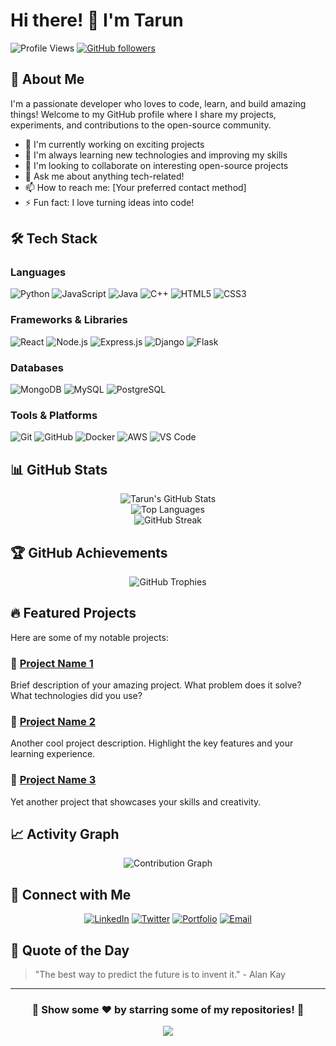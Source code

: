 # Hi there! 👋 I'm Tarun

![Profile Views](https://komarev.com/ghpvc/?username=Tarun7386&color=blue&style=flat-square)
[![GitHub followers](https://img.shields.io/github/followers/Tarun7386?label=Followers&style=social)](https://github.com/Tarun7386?tab=followers)

## 🚀 About Me

I'm a passionate developer who loves to code, learn, and build amazing things! Welcome to my GitHub profile where I share my projects, experiments, and contributions to the open-source community.

- 🔭 I'm currently working on exciting projects
- 🌱 I'm always learning new technologies and improving my skills
- 👯 I'm looking to collaborate on interesting open-source projects
- 💬 Ask me about anything tech-related!
- 📫 How to reach me: [Your preferred contact method]
- ⚡ Fun fact: I love turning ideas into code!

## 🛠️ Tech Stack

### Languages
![Python](https://img.shields.io/badge/-Python-3776AB?style=flat-square&logo=Python&logoColor=white)
![JavaScript](https://img.shields.io/badge/-JavaScript-F7DF1E?style=flat-square&logo=JavaScript&logoColor=black)
![Java](https://img.shields.io/badge/-Java-007396?style=flat-square&logo=Java&logoColor=white)
![C++](https://img.shields.io/badge/-C++-00599C?style=flat-square&logo=C%2B%2B&logoColor=white)
![HTML5](https://img.shields.io/badge/-HTML5-E34F26?style=flat-square&logo=HTML5&logoColor=white)
![CSS3](https://img.shields.io/badge/-CSS3-1572B6?style=flat-square&logo=CSS3&logoColor=white)

### Frameworks & Libraries
![React](https://img.shields.io/badge/-React-61DAFB?style=flat-square&logo=React&logoColor=black)
![Node.js](https://img.shields.io/badge/-Node.js-339933?style=flat-square&logo=Node.js&logoColor=white)
![Express.js](https://img.shields.io/badge/-Express.js-000000?style=flat-square&logo=Express&logoColor=white)
![Django](https://img.shields.io/badge/-Django-092E20?style=flat-square&logo=Django&logoColor=white)
![Flask](https://img.shields.io/badge/-Flask-000000?style=flat-square&logo=Flask&logoColor=white)

### Databases
![MongoDB](https://img.shields.io/badge/-MongoDB-47A248?style=flat-square&logo=MongoDB&logoColor=white)
![MySQL](https://img.shields.io/badge/-MySQL-4479A1?style=flat-square&logo=MySQL&logoColor=white)
![PostgreSQL](https://img.shields.io/badge/-PostgreSQL-336791?style=flat-square&logo=PostgreSQL&logoColor=white)

### Tools & Platforms
![Git](https://img.shields.io/badge/-Git-F05032?style=flat-square&logo=Git&logoColor=white)
![GitHub](https://img.shields.io/badge/-GitHub-181717?style=flat-square&logo=GitHub&logoColor=white)
![Docker](https://img.shields.io/badge/-Docker-2496ED?style=flat-square&logo=Docker&logoColor=white)
![AWS](https://img.shields.io/badge/-AWS-232F3E?style=flat-square&logo=Amazon-AWS&logoColor=white)
![VS Code](https://img.shields.io/badge/-VS%20Code-007ACC?style=flat-square&logo=Visual-Studio-Code&logoColor=white)

## 📊 GitHub Stats

<div align="center">
  <img src="https://github-readme-stats.vercel.app/api?username=Tarun7386&show_icons=true&theme=radical&hide_border=true" alt="Tarun's GitHub Stats" />
</div>

<div align="center">
  <img src="https://github-readme-stats.vercel.app/api/top-langs/?username=Tarun7386&layout=compact&theme=radical&hide_border=true" alt="Top Languages" />
</div>

<div align="center">
  <img src="https://github-readme-streak-stats.herokuapp.com/?user=Tarun7386&theme=radical&hide_border=true" alt="GitHub Streak" />
</div>

## 🏆 GitHub Achievements

<div align="center">
  <img src="https://github-profile-trophy.vercel.app/?username=Tarun7386&theme=radical&no-frame=true&no-bg=true&margin-w=4" alt="GitHub Trophies" />
</div>

## 🔥 Featured Projects

Here are some of my notable projects:

### 🌟 [Project Name 1](https://github.com/Tarun7386/project-1)
Brief description of your amazing project. What problem does it solve? What technologies did you use?

### 🌟 [Project Name 2](https://github.com/Tarun7386/project-2)
Another cool project description. Highlight the key features and your learning experience.

### 🌟 [Project Name 3](https://github.com/Tarun7386/project-3)
Yet another project that showcases your skills and creativity.

## 📈 Activity Graph

<div align="center">
  <img src="https://github-readme-activity-graph.vercel.app/graph?username=Tarun7386&theme=redical&area=true&hide_border=true" alt="Contribution Graph" />
</div>

## 🤝 Connect with Me

<div align="center">

[![LinkedIn](https://img.shields.io/badge/-LinkedIn-0077B5?style=for-the-badge&logo=LinkedIn&logoColor=white)](https://linkedin.com/in/your-profile)
[![Twitter](https://img.shields.io/badge/-Twitter-1DA1F2?style=for-the-badge&logo=Twitter&logoColor=white)](https://twitter.com/your-handle)
[![Portfolio](https://img.shields.io/badge/-Portfolio-FF5722?style=for-the-badge&logo=todoist&logoColor=white)](https://your-portfolio.com)
[![Email](https://img.shields.io/badge/-Email-D14836?style=for-the-badge&logo=Gmail&logoColor=white)](mailto:your-email@gmail.com)

</div>

## 💭 Quote of the Day

> "The best way to predict the future is to invent it." - Alan Kay

---

<div align="center">

### 🌟 Show some ❤️ by starring some of my repositories! 🌟

</div>

<div align="center">
  <img src="https://capsule-render.vercel.app/api?type=waving&color=gradient&height=100&section=footer" />
</div>